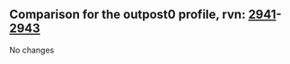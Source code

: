 ## Comparison for the outpost0 profile, rvn: [2941](https://github.com/PRO100KatYT/FortniteProfileRevisions/tree/main/profiles/outpost0/2941%20outpost0.json)-[2943](https://github.com/PRO100KatYT/FortniteProfileRevisions/tree/main/profiles/outpost0/2943%20outpost0.json)

No changes
